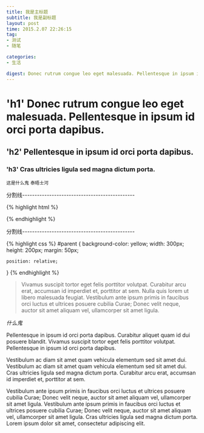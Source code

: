 ```yaml
---
title: 我是主标题
subtitle: 我是副标题
layout: post
time: 2015.2.07 22:26:15
tag:
- 测试
- 随笔

categories:
- 生活

digest: Donec rutrum congue leo eget malesuada. Pellentesque in ipsum id orci porta dapibus. Cras ultricies ligula sed magna dictum porta. Curabitur arcu erat, accumsan id imperdiet et, porttitor at sem.
---
```


# 'h1' Donec rutrum congue leo eget malesuada. Pellentesque in ipsum id orci porta dapibus.

## 'h2' Pellentesque in ipsum id orci porta dapibus.

### 'h3' Cras ultricies ligula sed magna dictum porta.

`这是什么鬼`
`泰晤士河`

分割线----------------------------------------------

{% highlight html %}
<div>
    <div>
    </div>
</div>
{% endhighlight %}

分割线----------------------------------------------

{% highlight css %}
#parent {
    background-color: yellow;
    width: 300px;
    height: 200px;
    margin: 50px;
    
    position: relative;
}
{% endhighlight %}

> Vivamus suscipit tortor eget felis porttitor volutpat. Curabitur arcu erat, accumsan id imperdiet et, porttitor at sem. Nulla quis lorem ut libero malesuada feugiat. Vestibulum ante ipsum primis in faucibus orci luctus et ultrices posuere cubilia Curae; Donec velit neque, auctor sit amet aliquam vel, ullamcorper sit amet ligula.

*什么鬼*

Pellentesque in ipsum id orci porta dapibus. Curabitur aliquet quam id dui posuere blandit. Vivamus suscipit tortor eget felis porttitor volutpat. Pellentesque in ipsum id orci porta dapibus.

Vestibulum ac diam sit amet quam vehicula elementum sed sit amet dui. Vestibulum ac diam sit amet quam vehicula elementum sed sit amet dui. Cras ultricies ligula sed magna dictum porta. Curabitur arcu erat, accumsan id imperdiet et, porttitor at sem.

Vestibulum ante ipsum primis in faucibus orci luctus et ultrices posuere cubilia Curae; Donec velit neque, auctor sit amet aliquam vel, ullamcorper sit amet ligula. Vestibulum ante ipsum primis in faucibus orci luctus et ultrices posuere cubilia Curae; Donec velit neque, auctor sit amet aliquam vel, ullamcorper sit amet ligula. Cras ultricies ligula sed magna dictum porta. Lorem ipsum dolor sit amet, consectetur adipiscing elit.
